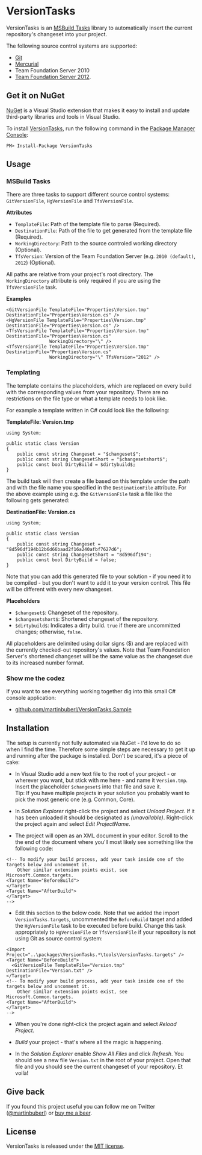 # VersionTasks

VersionTasks is an [MSBuild Tasks][msbuildtasks] library to automatically insert the current repository's changeset into your project.

The following source control systems are supported:

- [Git][git]
- [Mercurial][mercurial]
- Team Foundation Server 2010
- [Team Foundation Server 2012][tfs].

## Get it on NuGet

[NuGet][nuget] is a Visual Studio extension that makes it easy to install and update third-party libraries 
and tools in Visual Studio.

To install [VersionTasks][package], run the following command in the [Package Manager Console][pmc]:

    PM> Install-Package VersionTasks

## Usage

### MSBuild Tasks

There are three tasks to support different source control systems: `GitVersionFile`, `HgVersionFile` and `TfsVersionFile`.

**Attributes**

- `TemplateFile`: Path of the template file to parse (Required).
- `DestinationFile`: Path of the file to get generated from the template file (Required).
- `WorkingDirectory`: Path to the source controled working directory (Optional).
- `TfsVersion`: Version of the Team Foundation Server (e.g. `2010 (default)`, `2012`) (Optional).

All paths are relative from your project's root directory. The `WorkingDirectory` attribute is only required if you are using the `TfsVersionFile` task.

**Examples**

<pre><code>&lt;GitVersionFile TemplateFile="Properties\Version.tmp" DestinationFile="Properties\Version.cs" /&gt;
&lt;HgVersionFile TemplateFile="Properties\Version.tmp" DestinationFile="Properties\Version.cs" /&gt;
&lt;TfsVersionFile TemplateFile="Properties\Version.tmp" DestinationFile="Properties\Version.cs"
                WorkingDirectory="\" /&gt;
&lt;TfsVersionFile TemplateFile="Properties\Version.tmp" DestinationFile="Properties\Version.cs"
                WorkingDirectory="\" TfsVersion="2012" /&gt;</code></pre>

### Templating 

The template contains the placeholders, which are replaced on every build with the corresponding values from your repository. There are no restrictions on the file type or what a template needs to look like.

For example a template written in C# could look like the following:

**TemplateFile: Version.tmp**

<pre><code>using System;

public static class Version
{
    public const string Changeset = "$changeset$";
    public const string ChangesetShort = "$changesetshort$";
    public const bool DirtyBuild = $dirtybuild$;
}</code></pre>

The build task will then create a file based on this template under the path and with the file name you specified in the `DestinationFile` attribute. For the above example using e.g. the `GitVersionFile` task  a file like the following gets generated:

**DestinationFile: Version.cs**

<pre><code>using System;

public static class Version
{
    public const string Changeset = "8d596df194b12b6d66baad2f16a240afbf7627d6";
    public const string ChangesetShort = "8d596df194";
    public const bool DirtyBuild = false;
}</code></pre>

Note that you can add this generated file to your solution - if you need it to be compiled - but you don't want to add it to your version control. This file will be different with every new changeset.

**Placeholders**

- `$changeset$`: Changeset of the repository.
- `$changesetshort$`: Shortened changeset of the repository.
- `$dirtybuild$`: Indicates a dirty build. `true` if there are uncommitted changes; otherwise, `false`.

All placeholders are delimited using dollar signs ($) and are replaced with the currently checked-out repository's values. Note that Team Foundation Server's shortened changeset will be the same value as the changeset due to its increased number format.

### Show me the codez

If you want to see everything working together dig into this small C# console application:

- [github.com/martinbuberl/VersionTasks.Sample][sample]

## Installation

The setup is currently not fully automated via NuGet - I'd love to do so when I find the time. Therefore some simple steps are necessary to get it up and running after the package is installed. Don't be scared, it's a piece of cake:

- In Visual Studio add a new text file to the root of your project - or wherever you want, but stick with me here - and name it `Version.tmp`. Insert the placeholder `$changeset$` into that file and save it.<br/>
Tip: If you have multiple projects in your solution you probably want to pick the most generic one (e.g. Common, Core).

- In *Solution Explorer* right-click the project and select *Unload Project*. If it has been unloaded it should be designated as *(unavailable)*. Right-click the project again and select *Edit ProjectName*.

- The project will open as an XML document in your editor. Scroll to the the end of the document where you'll most likely see something like the following code:

<pre><code>&lt;!-- To modify your build process, add your task inside one of the targets below and uncomment it. 
    Other similar extension points exist, see Microsoft.Common.targets.
&lt;Target Name="BeforeBuild"&gt;
&lt;/Target&gt;
&lt;Target Name="AfterBuild"&gt;
&lt;/Target&gt;
--&gt;</code></pre>

- Edit this section to the below code. Note that we added the import `VersionTasks.targets`, uncommented the `BeforeBuild` target and added the `HgVersionFile` task to be executed before build. Change this task appropriately  to `HgVersionFile` or `TfsVersionFile` if your repository is not using Git as source control system:

<pre><code>&lt;Import Project="..\packages\VersionTasks.*\tools\VersionTasks.targets" /&gt;
&lt;Target Name="BeforeBuild"&gt;
  &lt;GitVersionFile TemplateFile="Version.tmp" DestinationFile="Version.txt" /&gt;
&lt;/Target&gt;
&lt;!-- To modify your build process, add your task inside one of the targets below and uncomment it. 
    Other similar extension points exist, see Microsoft.Common.targets.
&lt;Target Name="AfterBuild"&gt;
&lt;/Target&gt;
--&gt;</code></pre>

- When you're done right-click the project again and select *Reload Project*.

- *Build* your project - that's where all the magic is happening.

- In the *Solution Explorer* enable *Show All Files* and click *Refresh*. You should see a new file `Version.txt` in the root of your project. Open that file and you should see the current changeset of your repository. Et voilà!

## Give back

If you found this project useful you can follow me on Twitter ([@martinbuberl][twitter]) or [buy me a beer][donate].

## License
VersionTasks is released under the [MIT license][mit].



[msbuildtasks]: http://msdn.microsoft.com/en-us/library/ms171466.aspx
[git]:          http://git-scm.com/
[mercurial]:    http://mercurial.selenic.com/
[tfs]:          http://www.microsoft.com/visualstudio/eng/products/visual-studio-team-foundation-server-2012
[nuget]:        http://nuget.org
[package]:      http://nuget.org/packages/VersionTasks
[pmc]:          http://docs.nuget.org/docs/start-here/using-the-package-manager-console
[sample]:       https://github.com/martinbuberl/VersionTasks.Sample
[twitter]:      https://twitter.com/martinbuberl
[donate]:       https://www.paypal.com/cgi-bin/webscr?cmd=_s-xclick&hosted_button_id=2AGHGEL2X4VSQ
[mit]:          https://github.com/martinbuberl/NUnitHelpers/blob/master/LICENSE
